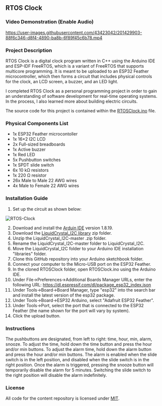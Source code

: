 ## RTOS Clock

### Video Demonstration (Enable Audio)

https://user-images.githubusercontent.com/43423042/201429903-88f6c346-d8f4-4890-ba8b-6f89f45c6b78.mp4

### Project Description
RTOS Clock is a digital clock program written in C++ using the Arduino IDE and ESP-IDF FreeRTOS, which is a variant of FreeRTOS that supports multicore programming. It is meant to be uploaded to an ESP32 Feather microcontroller, which then forms a circuit that includes physical controls for the clock, an LCD screen, a buzzer, and an LED light. 

I completed RTOS Clock as a personal programming project in order to gain an understanding of software development for real-time operating systems. In the process, I also learned more about building electric circuits.

The source code for this project is contained within the [RTOSClock.ino](https://github.com/Exojets/RTOSClock/blob/main/RTOSClock.ino) file.

### Physical Components List
* 1x ESP32 Feather microcontoller
* 1x 16×2 I2C LCD
* 2x Full-sized breadboards
* 1x Active buzzer
* 1x Red LED
* 5x Pushbutton switches
* 1x SPDT slide switch
* 6x 10 kΩ resistors
* 1x 220 Ω resistor
* 26x Male to Male 22 AWG wires
* 4x Male to Female 22 AWG wires

### Installation Guide
1. Set up the circuit as shown below:

![RTOS-Clock](https://user-images.githubusercontent.com/43423042/201443218-0331ecb6-0428-4ce4-91ca-a86bc924f335.jpg)

2. Download and install the [Arduin IDE](https://www.arduino.cc/en/software) version 1.8.19.
3. Download the [LiquidCrystal_I2C library](https://github.com/marcoschwartz/LiquidCrystal_I2C/archive/master.zip) zip folder.
4. Unzip the LiquidCrystal_I2C-master .zip folder.
5. Rename the LiquidCrystal_I2C-master folder to LiquidCrystal_I2C.
6. Move the LiquidCrystal_I2C folder to your Arduino IDE installation "libraries" folder.
7. Clone this GitHub repository into your Arduino sketchbook folder.
8. Connect your computer to the Micro-USB port on the ESP32 Feather.
9. In the cloned RTOSClock folder, open RTOSClock.ino using the Arduino IDE.
10. Under File->Preferences->Additional Boards Manager URLs, enter the following URL: https://dl.espressif.com/dl/package_esp32_index.json
11. Under Tools->Board->Board Manager, type "esp32" into the search bar and install the latest version of the esp32 package.
12. Under Tools->Board->ESP32 Arduino, select "Adafruit ESP32 Feather".
13. Under Tools->Port, select the port that is connected to the ESP32 Feather (the name shown for the port will vary by system).
14. Click the upload button.

### Instructions
The pushbuttons are designated, from left to right: time, hour, min, alarm, snooze. To adjust the time, hold down the time button and press the hour and/or min buttons. To adjust the alarm time, hold down the alarm button and press the hour and/or min buttons. The alarm is enabled when the slide switch is in the left position, and disabled when the slide switch is in the right position. Once the alarm is triggered, pressing the snooze button will temporarily disable the alarm for 5 minutes. Switching the slide switch to the right position will disable the alarm indefinitely.

### License
All code for the content repository is licensed under [MIT](https://github.com/Exojets/RTOSClock/blob/main/LICENSE.txt).
